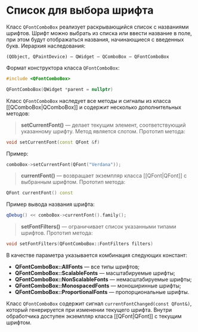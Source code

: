 # Список для выбора шрифта

Класс `QFontComboBox` реализует раскрывающийся список с названиями шрифтов. Шрифт можно выбрать из списка или ввести название в поле, при этом будут отображаться названия, начинающиеся с введенных букв. Иерархия наследования:
```
(QObject, QPaintDevice) — QWidget — QComboBox — QFontComboBox
```

Формат конструктора класса `QFontComboBox`:
```c++
#include <QFontComboBox>

QFontComboBox(QWidget *parent = nullptr)
```

Класс `QFontComboBox` наследует все методы и сигналы из класса [[QComboBox|QComboBox]]  и содержит несколько дополнительных методов:

> **setCurrentFont()** — делает текущим элемент, соответствующий указанному шрифту. Метод является слотом. Прототип метода:
```c++
void setCurrentFont(const QFont &f)
```

Пример:
```c++
comboBox->setCurrentFont(QFont("Verdana"));
```

> **currentFont()** — возвращает экземпляр класса [[QFont|QFont]] с выбранным шрифтом. Прототип метода:
```c++
QFont currentFont() const
```

Пример вывода названия шрифта:
```c++
qDebug() << comboBox->currentFont().family();
```

> **setFontFilters()** — ограничивает список указанными типами шрифтов. Прототип метода:
```c++
void setFontFilters(QFontComboBox::FontFilters filters)
```

В качестве параметра указывается комбинация следующих констант:
* **QFontComboBox::AllFonts** — все типы шрифтов;
* **QFontComboBox::ScalableFonts** — масштабируемые шрифты;
* **QFontComboBox::NonScalableFonts** — немасштабируемые шрифты;
* **QFontComboBox::MonospacedFonts** — моноширинные шрифты;
* **QFontComboBox::ProportionalFonts** — пропорциональные шрифты.

Класс `QFontComboBox` содержит сигнал `currentFontChanged(const QFont&)`, который генерируется при изменении текущего шрифта. Внутри обработчика доступен экземпляр класса [[QFont|QFont]] с текущим шрифтом.







